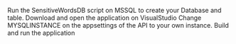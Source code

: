 Run the SensitiveWordsDB script on MSSQL to create your Database and table.
Download and open the application on VisualStudio
Change MYSQLINSTANCE on the appsettings of the API to your own instance.
Build and run the application
